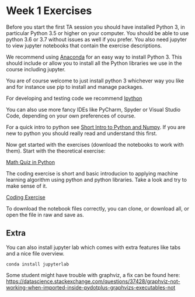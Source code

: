 # Week 1 Exercises 
Before you start the first TA session you should have installed Python 3, in particular Python 3.5 or higher on your computer.
You should be able to use python 3.6 or 3.7 without issues as well if you prefer.
You also need jupyter to view jupyter notebooks that contain the exercise descriptions.

We recommend using [Anaconda](https://www.anaconda.com/distribution/) for an easy way to install Python 3.
This should include or allow you to install all the Python libraries we use in the course including jupyter.

You are of course welcome to just install python 3 whichever way you like and for instance use pip to install and manage packages.
    
For developing and testing code we recommend  [Ipython](http://ipython.readthedocs.io/en/stable/)

You can also use more fancy IDEs like PyCharm, Spyder or Visual Studio Code, depending on your own preferences of course.
    
For a quick intro to python see [Short Intro to Python and Numpy](AboutPython.ipynb).
If you are new to python you should really read and understand this first. 

Now get started with the exercises (download the notebooks to work with them).
Start with the theoretical exercise:

[Math Quiz in Python](theory_mathquiz.ipynb)

The coding exercise is short and basic introducion to applying machine learning algorithm using python and python libraries.
Take a look and try to make sense of it.

[Coding Exercise](sklearn_intro.ipynb)

To download the notebook files correctly, you can clone, or download all, or open the file in raw and save as.

## Extra

You can also install jupyter lab which comes with extra features like tabs and a nice file overview.

<code>conda install jupyterlab</code>

Some student might have trouble with graphviz, a fix can be found here: https://datascience.stackexchange.com/questions/37428/graphviz-not-working-when-imported-inside-pydotplus-graphvizs-executables-not

